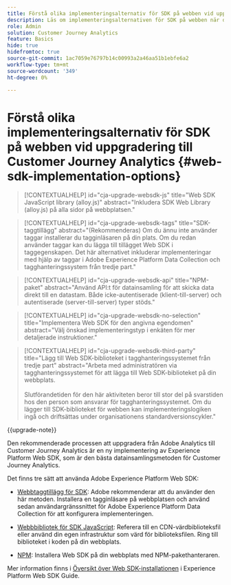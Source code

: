 ```yaml
---
title: Förstå olika implementeringsalternativ för SDK på webben vid uppgradering till Customer Journey Analytics
description: Läs om implementeringsalternativen för SDK på webben när du uppgraderar till Customer Journey Analytics
role: Admin
solution: Customer Journey Analytics
feature: Basics
hide: true
hidefromtoc: true
source-git-commit: 1ac7059e76797b14c00993a2a46aa51b1ebfe6a2
workflow-type: tm+mt
source-wordcount: '349'
ht-degree: 0%

---
```


# Förstå olika implementeringsalternativ för SDK på webben vid uppgradering till Customer Journey Analytics {#web-sdk-implementation-options}

<!-- markdownlint-disable MD034 -->

>[!CONTEXTUALHELP]
>id="cja-upgrade-websdk-js"
>title="Web SDK JavaScript library (alloy.js)"
>abstract="Inkludera SDK Web Library (alloy.js) på alla sidor på webbplatsen."

<!-- markdownlint-enable MD034 -->

<!-- markdownlint-disable MD034 -->

>[!CONTEXTUALHELP]
>id="cja-upgrade-websdk-tags"
>title="SDK-taggtillägg"
>abstract="(Rekommenderas) Om du ännu inte använder taggar installerar du tagginläsaren på din plats. Om du redan använder taggar kan du lägga till tillägget Web SDK i taggegenskapen. Det här alternativet inkluderar implementeringar med hjälp av taggar i Adobe Experience Platform Data Collection och tagghanteringssystem från tredje part."

<!-- markdownlint-enable MD034 -->

<!-- markdownlint-disable MD034 -->

>[!CONTEXTUALHELP]
>id="cja-upgrade-websdk-api"
>title="NPM-paket"
>abstract="Använd API:t för datainsamling för att skicka data direkt till en datastam. Både icke-autentiserade (klient-till-server) och autentiserade (server-till-server) typer stöds."

<!-- markdownlint-enable MD034 -->

<!-- markdownlint-disable MD034 -->

>[!CONTEXTUALHELP]
>id="cja-upgrade-websdk-no-selection"
>title="Implementera Web SDK för den angivna egendomen"
>abstract="Välj önskad implementeringstyp i enkäten för mer detaljerade instruktioner."

<!-- markdownlint-enable MD034 -->

<!-- markdownlint-disable MD034 -->

>[!CONTEXTUALHELP]
>id="cja-upgrade-websdk-third-party"
>title="Lägg till Web SDK-biblioteket i tagghanteringssystemet från tredje part"
>abstract="Arbeta med administratören via tagghanteringssystemet för att lägga till Web SDK-biblioteket på din webbplats.<br><br>Slutförandetiden för den här aktiviteten beror till stor del på svarstiden hos den person som ansvarar för tagghanteringssystemet. Om du lägger till SDK-biblioteket för webben kan implementeringslogiken ingå och driftsättas under organisationens standardversionscykler."

<!-- markdownlint-enable MD034 -->

{{upgrade-note}}

Den rekommenderade processen att uppgradera från Adobe Analytics till Customer Journey Analytics är en ny implementering av Experience Platform Web SDK, som är den bästa datainsamlingsmetoden för Customer Journey Analytics.

Det finns tre sätt att använda Adobe Experience Platform Web SDK:

* [Webbtaggtillägg för SDK](https://experienceleague.adobe.com/en/docs/experience-platform/web-sdk/install/extension): Adobe rekommenderar att du använder den här metoden. Installera en tagginläsare på webbplatsen och använd sedan användargränssnittet för Adobe Experience Platform Data Collection för att konfigurera implementeringen.

* [Webbbibliotek för SDK JavaScript](https://experienceleague.adobe.com/en/docs/experience-platform/web-sdk/install/library): Referera till en CDN-värdbiblioteksfil eller använd din egen infrastruktur som värd för biblioteksfilen. Ring till biblioteket i koden på din webbplats.

* [NPM](https://experienceleague.adobe.com/en/docs/experience-platform/web-sdk/install/npm): Installera Web SDK på din webbplats med NPM-pakethanteraren.

Mer information finns i [Översikt över Web SDK-installationen](https://experienceleague.adobe.com/en/docs/experience-platform/web-sdk/install/overview) i Experience Platform Web SDK Guide.



